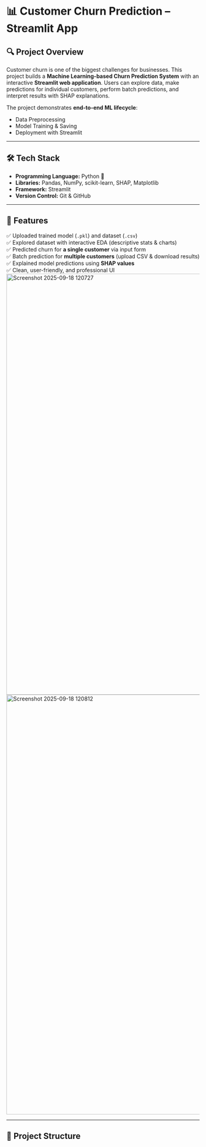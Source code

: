 # 📊 Customer Churn Prediction – Streamlit App  

## 🔍 Project Overview  
Customer churn is one of the biggest challenges for businesses. This project builds a **Machine Learning-based Churn Prediction System** with an interactive **Streamlit web application**. Users can explore data, make predictions for individual customers, perform batch predictions, and interpret results with SHAP explanations.  

The project demonstrates **end-to-end ML lifecycle**:  
- Data Preprocessing  
- Model Training & Saving  
- Deployment with Streamlit  

---

## 🛠️ Tech Stack  
- **Programming Language:** Python 🐍  
- **Libraries:** Pandas, NumPy, scikit-learn, SHAP, Matplotlib  
- **Framework:** Streamlit  
- **Version Control:** Git & GitHub  

---

## 🚀 Features  
✅ Uploaded trained model (`.pkl`) and dataset (`.csv`)  
✅ Explored dataset with interactive EDA (descriptive stats & charts)  
✅ Predicted churn for **a single customer** via input form  
✅ Batch prediction for **multiple customers** (upload CSV & download results)  
✅ Explained model predictions using **SHAP values**  
✅ Clean, user-friendly, and professional UI  
<img width="1917" height="1098" alt="Screenshot 2025-09-18 120727" src="https://github.com/user-attachments/assets/dd512dbd-e653-4d5e-8730-656c04d6e87f" />
<img width="1919" height="1095" alt="Screenshot 2025-09-18 120812" src="https://github.com/user-attachments/assets/7c285b3f-855c-4ee5-8124-8238d9e7f921" />


---

## 📂 Project Structure  

